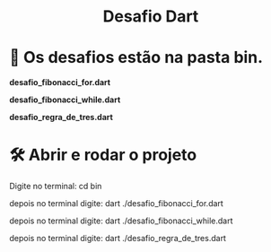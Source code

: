 <h1 align="center"> Desafio Dart </h1>


# 📁 Os desafios estão na pasta bin.

**desafio_fibonacci_for.dart**

**desafio_fibonacci_while.dart**

**desafio_regra_de_tres.dart**

# 🛠️ Abrir e rodar o projeto

Digite no terminal: cd bin 

depois no terminal digite: dart ./desafio_fibonacci_for.dart

depois no terminal digite: dart ./desafio_fibonacci_while.dart

depois no terminal digite: dart ./desafio_regra_de_tres.dart

